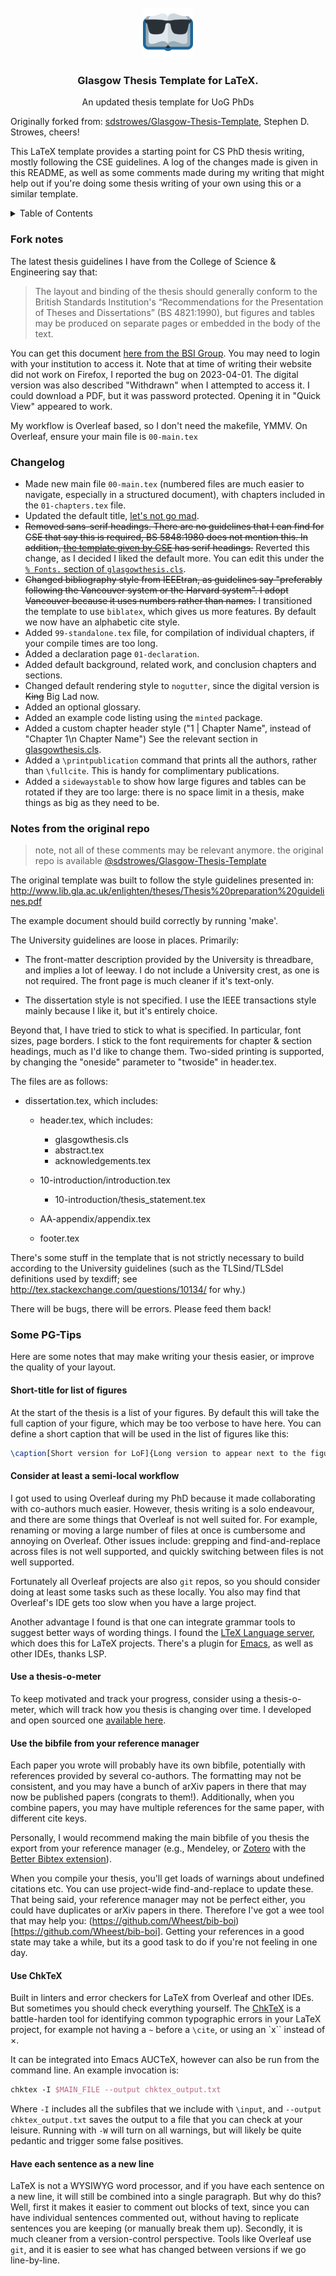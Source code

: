 <!-- PROJECT LOGO -->
<br />
<div align="center">
  <a href="https://github.com/Wheest/Glasgow-Thesis-Template">
    <img src="logo.png" alt="Logo" width="80" height="80">
  </a>

  <h3 align="center">Glasgow Thesis Template for LaTeX.</h3>

  <p align="center">
    An updated thesis template for UoG PhDs
  </p>
</div>

Originally forked from: [sdstrowes/Glasgow-Thesis-Template](https://github.com/sdstrowes/Glasgow-Thesis-Template), Stephen D. Strowes, cheers!

This LaTeX template provides a starting point for CS PhD thesis writing, mostly following the CSE guidelines.
A log of the changes made is given in this README, as well as some comments made during my writing that might help out if you're doing some thesis writing of your own using this or a similar template.

<!-- TABLE OF CONTENTS -->
<details>
  <summary>Table of Contents</summary>
  <ol>
    <li><a href="#fork-notes">Fork notes</a></li>
    <li><a href="#changelog">Changelog</a></li>
    <li><a href="#notes-from-the-original-repo">Notes from the original repo</a></li>
    <li><a href="#some-pg-tips">Some PG-Tips</a></li>
  </ol>
</details>


<!-- Fork notes -->
### Fork notes

The latest thesis guidelines I have from the College of Science & Engineering say that:

> The layout and binding of the thesis should generally conform to the British Standards Institution's “Recommendations for the Presentation of Theses and Dissertations” (BS 4821:1990), but figures and tables may be produced on separate pages or embedded in the body of the text.

You can get this document [here from the BSI Group](https://landingpage.bsigroup.com/LandingPage/Standard?UPI=000000000000216017).  You may need to login with your institution to access it.  Note that at time of writing their website did not work on Firefox, I reported the bug on 2023-04-01.  The digital version was also described "Withdrawn" when I attempted to access it.  I could download a PDF, but it was password protected.  Opening it in "Quick View" appeared to work.

My workflow is Overleaf based, so I don't need the makefile, YMMV.  On Overleaf, ensure your main file is `00-main.tex`

<!-- Changelog -->
### Changelog
- Made new main file `00-main.tex` (numbered files are much easier to navigate, especially in a structured document), with chapters included in the `01-chapters.tex` file.
- Updated the default title, [let's not go mad](https://github.com/Wheest/Glasgow-Thesis-Template/commit/c1b3e5d71db15d19b9c3ba53b00922e7c88d2349#r107069334).
- ~~Removed sans-serif headings. There are no guidelines that I can find for CSE that say this is required, BS 5848:1980 does not mention this.  In addition, [the template given by CSE](https://www.gla.ac.uk/colleges/scienceengineering/graduateschool/postgraduateresearchstudy/submitthesis/) has serif headings.~~ Reverted this change, as I decided I liked the default more.  You can edit this under the [`% Fonts.` section of `glasgowthesis.cls`](https://github.com/Wheest/Glasgow-Thesis-Template/blob/pg-tweaks/glasgowthesis.cls#L36).
- ~~Changed bibliography style from IEEEtran, as guidelines say "preferably following the Vancouver system or the Harvard system".  I adopt Vancouver because it uses numbers rather than names.~~ I transitioned the template to use `biblatex`, which gives us more features.  By default we now have an alphabetic cite style.
- Added `99-standalone.tex` file, for compilation of individual chapters, if your compile times are too long.
- Added a declaration page `01-declaration`.
- Added default background, related work, and conclusion chapters and sections.
- Changed default rendering style to `nogutter`, since the digital version is ~~King~~ Big Lad now.
- Added an optional glossary.
- Added an example code listing using the `minted` package.
- Added a custom chapter header style ("1 | Chapter Name", instead of "Chapter 1\n Chapter Name") See the relevant section in [glasgowthesis.cls](glasgowthesis.cls).
- Added a `\printpublication` command that prints all the authors, rather than `\fullcite`.  This is handy for complimentary publications.
- Added a `sidewaystable` to show how large figures and tables can be rotated if they are too large: there is no space limit in a thesis, make things as big as they need to be.

<!-- ORIGINAL NOTES -->
### Notes from the original repo

> note, not all of these comments may be relevant anymore.
> the original repo is available [@sdstrowes/Glasgow-Thesis-Template](https://github.com/sdstrowes/Glasgow-Thesis-Template)

The original template was built to follow the style guidelines presented in:
 http://www.lib.gla.ac.uk/enlighten/theses/Thesis%20preparation%20guidelines.pdf

The example document should build correctly by running 'make'.

The University guidelines are loose in places. Primarily:

* The front-matter description provided by the University is
  threadbare, and implies a lot of leeway. I do not include a
  University crest, as one is not required. The front page is much
  cleaner if it's text-only.

* The dissertation style is not specified. I use the IEEE transactions
  style mainly because I like it, but it's entirely choice.

Beyond that, I have tried to stick to what is specified. In
particular, font sizes, page borders. I stick to the font requirements
for chapter & section headings, much as I'd like to change
them. Two-sided printing is supported, by changing the "oneside"
parameter to "twoside" in header.tex.


The files are as follows:

* dissertation.tex, which includes:
  - header.tex, which includes:
    + glasgowthesis.cls
    + abstract.tex
    + acknowledgements.tex

  - 10-introduction/introduction.tex
    + 10-introduction/thesis_statement.tex

  - AA-appendix/appendix.tex

  - footer.tex


There's some stuff in the template that is not strictly necessary to
build according to the University guidelines (such as the
TLSind/TLSdel definitions used by texdiff; see
http://tex.stackexchange.com/questions/10134/ for why.)

There will be bugs, there will be errors. Please feed them back!


### Some PG-Tips

Here are some notes that may make writing your thesis easier, or improve the quality of your layout.

#### Short-title for list of figures

At the start of the thesis is a list of your figures.  By default this will take the full caption of your figure, which may be too verbose to have here.  You can define a short caption that will be used in the list of figures like this:

``` tex
\caption[Short version for LoF]{Long version to appear next to the figure}
```

#### Consider at least a semi-local workflow

I got used to using Overleaf during my PhD because it made collaborating with co-authors much easier.
However, thesis writing is a solo endeavour, and there are some things that Overleaf is not well suited for.
For example, renaming or moving a large number of files at once is cumbersome and annoying on Overleaf.
Other issues include: grepping and find-and-replace across files is not well supported, and quickly switching between files is not well supported.

Fortunately all Overleaf projects are also `git` repos, so you should consider doing at least some tasks such as these locally.
You also may find that Overleaf's IDE gets too slow when you have a large project.

Another advantage I found is that one can integrate grammar tools to suggest better ways of wording things.
I found the [LTeX Language server](https://github.com/valentjn/ltex-ls), which does this for LaTeX projects.
There's a plugin for [Emacs](https://github.com/emacs-languagetool/lsp-ltex), as well as other IDEs, thanks LSP.

#### Use a thesis-o-meter

To keep motivated and track your progress, consider using a thesis-o-meter, which will track how you thesis is changing over time.
I developed and open sourced one [available here](https://github.com/Wheest/thesis-o-meter).

#### Use the bibfile from your reference manager

Each paper you wrote will probably have its own bibfile, potentially with references provided by several co-authors.
The formatting may not be consistent, and you may have a bunch of arXiv papers in there that may now be published papers (congrats to them!).
Additionally, when you combine papers, you may have multiple references for the same paper, with different cite keys.

Personally, I would recommend making the main bibfile of you thesis the export from your reference manager (e.g., Mendeley, or [Zotero](https://www.zotero.org/) with the [Better Bibtex extension](https://github.com/retorquere/zotero-better-bibtex)).

When you compile your thesis, you'll get loads of warnings about undefined citations etc.
You can use project-wide find-and-replace to update these.
That being said, your reference manager may not be perfect either, you could have duplicates or arXiv papers in there.
Therefore I've got a wee tool that may help you: (https://github.com/Wheest/bib-boi)[https://github.com/Wheest/bib-boi].
Getting your references in a good state may take a while, but its a good task to do if you're not feeling in one day.

#### Use ChkTeX

Built in linters and error checkers for LaTeX from Overleaf and other IDEs.
But sometimes you should check everything yourself.
The [ChkTeX](https://www.nongnu.org/chktex/) is a battle-harden tool for identifying common typographic errors in your LaTeX project, for example not having a `~` before a `\cite`, or using an `x`` instead of $\times$.

It can be integrated into Emacs AUCTeX, however can also be run from the command line.
An example invocation is:

``` tex
chktex -I $MAIN_FILE --output chktex_output.txt
```

Where `-I` includes all the subfiles that we include with `\input`, and `--output chktex_output.txt` saves the output to a file that you can check at your leisure.
Running with `-W` will turn on all warnings, but will likely be quite pedantic and trigger some false positives.

#### Have each sentence as a new line

LaTeX is not a WYSIWYG word processor, and if you have each sentence on a new line, it will still be combined into a single paragraph.
But why do this?
Well, first it makes it easier to comment out blocks of text, since you can have individual sentences commented out, without having to replicate sentences you are keeping (or manually break them up).
Secondly, it is much cleaner from a version-control perspective.
Tools like Overleaf use `git`, and it is easier to see what has changed between versions if we go line-by-line.
